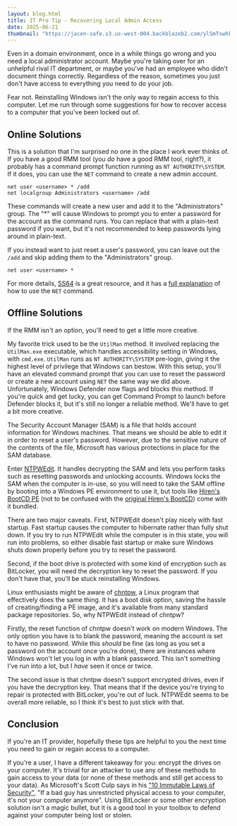```yaml
---
layout: blog.html
title: IT Pro Tip - Recovering Local Admin Access
date: 2025-06-21
thumbnail: "https://jacen-safe.s3.us-west-004.backblazeb2.com/ylSmTswhk4UN.png"
---
```

Even in a domain environment, once in a while things go wrong and you need a local administrator account. Maybe you're taking over for an unhelpful rival IT department, or maybe you've had an employee who didn't document things correctly. Regardless of the reason, sometimes you just don't have access to everything you need to do your job.
<!-- more -->

Fear not. Reinstalling Windows isn't the only way to regain access to this computer. Let me run through some suggestions for how to recover access to a computer that you've been locked out of.

## Online Solutions

This is a solution that I'm surprised no one in the place I work ever thinks of. If you have a good RMM tool (you *do* have a good RMM tool, right?), it probably has a command prompt function running as `NT AUTHORITY\SYSTEM`. If it does, you can use the `NET` command to create a new admin account.

```batch
net user <username> * /add
net localgroup Administrators <username> /add
```

These commands will create a new user and add it to the "Administrators" group. The "\*" will cause Windows to prompt you to enter a password for the account as the command runs. You can replace that with a plain-text password if you want, but it's not recommended to keep passwords lying around in plain-text.

If you instead want to just reset a user's password, you can leave out the `/add` and skip adding them to the "Administrators" group.

```batch
net user <username> *
```

For more details, [SS64](https://ss64.com) is a great resource, and it has a [full explanation](https://ss64.com/nt/net-useradmin.html) of how to use the `NET` command.

## Offline Solutions

If the RMM isn't an option, you'll need to get a little more creative.

My favorite trick used to be the `UtilMan` method. It involved replacing the `UtilMan.exe` executable, which handles accessibility setting in Windows, with `cmd.exe`. `UtilMan` runs as `NT AUTHORITY\SYSTEM` pre-login, giving it the highest level of privilege that Windows can bestow. With this setup, you'll have an elevated command prompt that you can use to reset the password or create a new account using `NET` the same way we did above. Unfortunately, Windows Defender now flags and blocks this method. If you're quick and get lucky, you can get Command Prompt to launch before Defender blocks it, but it's still no longer a reliable method. We'll have to get a bit more creative.

The Security Account Manager (SAM) is a file that holds account information for Windows machines. That means we should be able to edit it in order to reset a user's password. However, due to the sensitive nature of the contents of the file, Microsoft has various protections in place for the SAM database.

Enter [NTPWEdit](http://cdslow.org.ru/en/ntpwedit/). It handles decrypting the SAM and lets you perform tasks such as resetting passwords and unlocking accounts. Windows locks the SAM when the computer is in-use, so you will need to take the SAM offline by booting into a Windows PE environment to use it, but tools like [Hiren's BootCD PE](https://www.hirensbootcd.org) (not to be confused with the [original Hiren's BootCD](https://www.hiren.info/pages/bootcd)) come with it bundled.

There are two major caveats. First, NTPWEdit doesn't play nicely with fast startup. Fast startup causes the computer to hibernate rather than fully shut down. If you try to run NTPWEdit while the computer is in this state, you will run into problems, so either disable fast startup or make sure Windows shuts down properly before you try to reset the password.

Second, if the boot drive is protected with some kind of encryption such as BitLocker, you will need the decryption key to reset the password. If you don't have that, you'll be stuck reinstalling Windows.

Linux enthusiasts might be aware of [chntpw](https://pogostick.net/~pnh/ntpasswd/), a Linux program that effectively does the same thing. It has a boot disk option, saving the hassle of creating/finding a PE image, and it's available from many standard package repositories. So, why NTPWEdit instead of chntpw?

Firstly, the reset function of chntpw doesn't work on modern Windows. The only option you have is to blank the password, meaning the account is set to have no password. While this *should* be fine (as long as you set a password on the account once you're done), there are instances where Windows won't let you log in with a blank password. This isn't something I've run into a lot, but I *have* seen it once or twice.

The second issue is that chntpw doesn't support encrypted drives, even if you have the decryption key. That means that if the device you're trying to repair is protected with BitLocker, you're out of luck. NTPWEdit seems to be overall more reliable, so I think it's best to just stick with that.

## Conclusion

If you're an IT provider, hopefully these tips are helpful to you the next time you need to gain or regain access to a computer.

If you're a user, I have a different takeaway for you: encrypt the drives on your computer. It's trivial for an attacker to use any of these methods to gain access to your data (or none of these methods and still get access to your data). As Microsoft's Scott Culp says in his ["10 Immutable Laws of Security"](https://web.archive.org/web/20081202153333/http://technet.microsoft.com:80/en-us/library/cc722487.aspx#EIAA), "If a bad guy has unrestricted physical access to your computer, it's not your computer anymore". Using BitLocker or some other encryption solution isn't a magic bullet, but it is a good tool in your toolbox to defend against your computer being lost or stolen.
